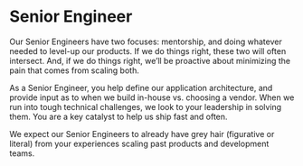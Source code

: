 # Senior Engineer

Our Senior Engineers have two focuses: mentorship, and doing whatever needed to level-up our products. If we do things right, these two will often intersect. And, if we do things right, we’ll be proactive about minimizing the pain that comes from scaling both.

As a Senior Engineer, you help define our application architecture, and provide input as to when we build in-house vs. choosing a vendor. When we run into tough technical challenges, we look to your leadership in solving them. You are a key catalyst to help us ship fast and often.

We expect our Senior Engineers to already have grey hair (figurative or literal) from your experiences scaling past products and development teams.

